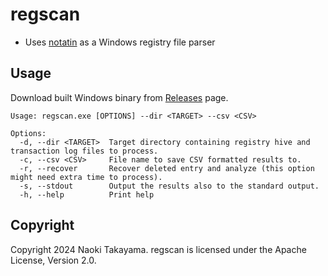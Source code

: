 # regscan

- Uses [notatin](https://github.com/strozfriedberg/notatin) as a Windows registry file parser

## Usage

Download built Windows binary from [Releases](https://github.com/UltraForensic/regscan/releases) page.

```
Usage: regscan.exe [OPTIONS] --dir <TARGET> --csv <CSV>

Options:
  -d, --dir <TARGET>  Target directory containing registry hive and transaction log files to process.
  -c, --csv <CSV>     File name to save CSV formatted results to.
  -r, --recover       Recover deleted entry and analyze (this option might need extra time to process).
  -s, --stdout        Output the results also to the standard output.
  -h, --help          Print help
```


## Copyright

Copyright 2024 Naoki Takayama. regscan is licensed under the Apache License, Version 2.0.
